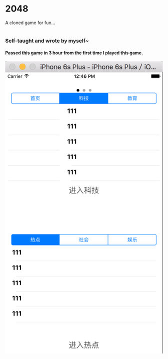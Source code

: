 # 2048
A cloned game for fun...
#
### Self-taught and wrote by myself~
#### Passed this game in 3 hour from the first time I played this game.
![Alt text](https://github.com/chenyufeng1991/NewsClient/raw/master/Screenshots/2.png)
